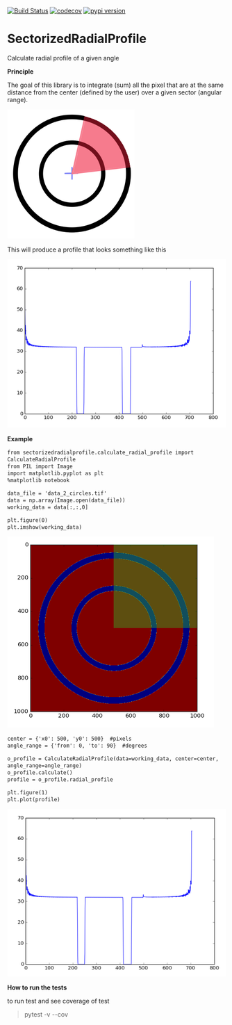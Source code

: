 [![Build Status](https://travis-ci.org/JeanBilheux/SectorizedRadialProfile.svg?branch=master)](https://travis-ci.org/JeanBilheux/SectorizedRadialProfile)
[![codecov](https://codecov.io/gh/JeanBilheux/SectorizedRadialProfile/branch/master/graph/badge.svg)](https://codecov.io/gh/JeanBilheux/SectorizedRadialProfile)
[![pypi version](https://img.shields.io/pypi/v/sectorizedradialprofile.svg)](https://pypi.python.org/pypi/sectorizedradialprofile)

# SectorizedRadialProfile
Calculate radial profile of a given angle

**Principle**

The goal of this library is to integrate (sum) all the pixel that are at the same distance
from the center (defined by the user) over a given sector (angular range).

![alt text](docs/_static/readme_principle.png "principle")

This will produce a profile that looks something like this

![alt text](docs/_static/readme_result.png "result")


**Example**

```
from sectorizedradialprofile.calculate_radial_profile import CalculateRadialProfile
from PIL import Image
import matplotlib.pyplot as plt
%matplotlib notebook
```

```
data_file = 'data_2_circles.tif'
data = np.array(Image.open(data_file))
working_data = data[:,:,0]   
```

```
plt.figure(0)
plt.imshow(working_data)
```

![alt text](docs/_static/raw_data.png "workding data")

``` 
center = {'x0': 500, 'y0': 500}  #pixels
angle_range = {'from': 0, 'to': 90}  #degrees
```

```
o_profile = CalculateRadialProfile(data=working_data, center=center, angle_range=angle_range)
o_profile.calculate()
profile = o_profile.radial_profile
```

```
plt.figure(1)
plt.plot(profile)
```

![alt text](docs/_static/sector_profile.png "profile")







**How to run the tests**

to run test and see coverage of test
> pytest -v --cov


